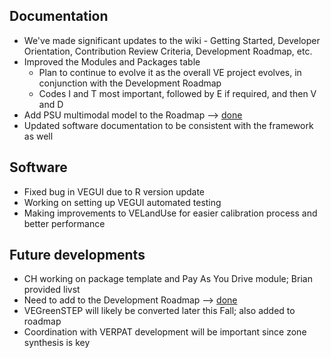 ## Documentation
  - We've made significant updates to the wiki - Getting Started, Developer Orientation, Contribution Review Criteria, Development Roadmap, etc. 
  - Improved the Modules and Packages table
    - Plan to continue to evolve it as the overall VE project evolves, in conjunction with the Development Roadmap
    - Codes I and T most important, followed by E if required, and then V and D
  - Add PSU multimodal model to the Roadmap --> [done](https://github.com/gregorbj/VisionEval/wiki/Development-Roadmap)
  - Updated software documentation to be consistent with the framework as well

## Software
  - Fixed bug in VEGUI due to R version update
  - Working on setting up VEGUI automated testing
  - Making improvements to VELandUse for easier calibration process and better performance

## Future developments
  - CH working on package template and Pay As You Drive module; Brian provided livst 
  - Need to add to the Development Roadmap --> [done](https://github.com/gregorbj/VisionEval/wiki/Development-Roadmap)
  - VEGreenSTEP will likely be converted later this Fall; also added to roadmap
  - Coordination with VERPAT development will be important since zone synthesis is key